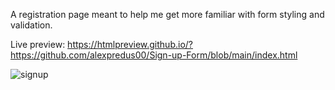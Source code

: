 A registration page meant to help me get more familiar with form styling and validation.

Live preview: https://htmlpreview.github.io/?https://github.com/alexpredus00/Sign-up-Form/blob/main/index.html


![signup](https://user-images.githubusercontent.com/60524964/212147884-e6ce48de-0095-4717-bfde-bb432c065134.png)
